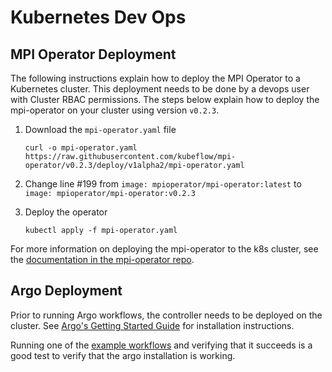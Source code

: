 # Kubernetes Dev Ops

## MPI Operator Deployment

The following instructions explain how to deploy the MPI Operator to a Kubernetes
cluster. This deployment needs to be done by a devops user with Cluster RBAC permissions.
The steps below explain how to deploy the mpi-operator on your cluster using version `v0.2.3`.

1. Download the `mpi-operator.yaml` file
   ```
   curl -o mpi-operator.yaml https://raw.githubusercontent.com/kubeflow/mpi-operator/v0.2.3/deploy/v1alpha2/mpi-operator.yaml
   ```

2. Change line #199 from `image: mpioperator/mpi-operator:latest` to `image: mpioperator/mpi-operator:v0.2.3`

3. Deploy the operator
   ```
   kubectl apply -f mpi-operator.yaml
   ```

For more information on deploying the mpi-operator to the k8s cluster, see the
[documentation in the mpi-operator repo](https://github.com/kubeflow/mpi-operator#mpi-operator).

## Argo Deployment

Prior to running Argo workflows, the controller needs to be deployed on
the cluster. See [Argo's Getting Started Guide](https://github.com/argoproj/argo/blob/stable/docs/getting-started.md)
for installation instructions.

Running one of the [example workflows](https://github.com/argoproj/argo/blob/stable/docs/getting-started.md#4-run-sample-workflows)
and verifying that it succeeds is a good test to verify that the argo
installation is working.

